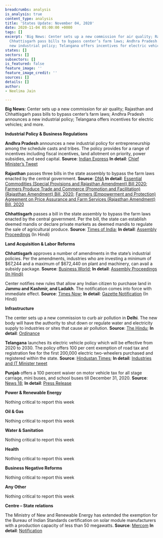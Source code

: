 ```yaml
---
breadcrumbs: analysis
is_analysis: true
content_type: analysis
title: 'States Update: November 04, 2020'
date: 2020-11-04 05:00:00 +0000
tags: []
excerpt: 'Big News: Center sets up a new commission for air quality; Rajasthan and
  Chhattisgarh pass bills to bypass center’s farm laws; Andhra Pradesh announces a
  new industrial policy; Telangana offers incentives for electric vehicles; and more.'
states: []
sectors: []
subsectors: []
is_featured: false
feature_image: ''
feature_image_credit: ''
sources: []
details: []
author:
- Neelima Jain

---
```

**Big News:** Center sets up a new commission for air quality; Rajasthan and Chhattisgarh pass bills to bypass center’s farm laws; Andhra Pradesh announces a new industrial policy; Telangana offers incentives for electric vehicles; and more.

**Industrial Policy & Business Regulations**

**Andhra Pradesh** announces a new industrial policy for entrepreneurship among the schedule casts and tribes. The policy provides for a range of incentives including fiscal incentives, land allotment on priority, power subsidies, and seed capital. **Source**: [Indian Express](https://indianexpress.com/article/india/andhra-pradesh-jagan-announces-industrial-policy-for-sc-st-entrepreneurs-6891420/) **In detail**: [Chief Minister’s Tweet](https://twitter.com/AndhraPradeshCM/status/1320641030832545793?s=20)

**Rajasthan** passes three bills in the state assembly to bypass the farm laws enacted by the central government. **Source**: [DNA](https://www.dnaindia.com/india/report-after-punjab-rajasthan-becomes-second-state-to-introduce-bills-to-counteract-impact-of-centre-s-farm-laws-2853505) **In detail**: [Essential Commodities (Special Provisions and Rajasthan Amendment) Bill 2020](https://rajassembly.nic.in/LegislationGovernmentBills.aspx); [Farmers Produce Trade and Commerce (Promotion and Facilitation) (Rajasthan Amendment) Bill, 2020](https://rajassembly.nic.in/LegislationGovernmentBills.aspx); [Farmers (Empowerment and Protection) Agreement on Price Assurance and Farm Services (Rajasthan Amendment) Bill, 2020](https://rajassembly.nic.in/LegislationGovernmentBills.aspx)

**Chhattisgarh** passes a bill in the state assembly to bypass the farm laws enacted by the central government. Per the bill, the state can establish deemed mandis or declare private markets as deemed mandis to regulate the sale of agricultural produce. **Source**: [Times of India](https://timesofindia.indiatimes.com/india/chhattisgarh-assembly-passes-bill-to-ensure-msp-protect-farmers/articleshow/78903104.cms); **In detail**: [Assembly Proceedings](http://cgvidhansabha.gov.in/hindi_new/satra/fifth_assembly/eighth/patrak1-27102020.PDF) (In Hindi)

**Land Acquisition & Labor Reforms**

**Chhattisgarh** approves a number of amendments in the state’s industrial policies. Per the amendments, industries who are investing a minimum of $67,244 and a maximum of $672,440 on plant and machinery, can avail a subsidy package. **Source**: [Business World](http://www.businessworld.in/article/Chhattisgarh-cabinet-approves-various-amendments-in-state-policies/26-10-2020-335885/); **In detail**: [Assembly Proceedings (In Hindi)](http://cgvidhansabha.gov.in/hindi_new/satra/fifth_assembly/eighth/Proc27102020.PDF)

Center notifies new rules that allow any Indian citizen to purchase land in **Jammu and Kashmir, and Ladakh**. The notification comes into force with immediate effect. **Source**: [Times Now](https://www.timesnownews.com/india/article/centre-notifies-land-law-anyone-can-now-buy-land-in-jammu-and-kashmir-ladakh/673317); **In detail**: [Gazette Notification](http://www.egazette.nic.in/WriteReadData/2020/222750.pdf) (In Hindi)

**Infrastructure**

The center sets up a new commission to curb air pollution in **Delhi**. The new body will have the authority to shut down or regulate water and electricity supply to industries or sites that cause air pollution. **Source**: [The Hindu](https://www.thehindu.com/news/national/centre-sets-up-permanent-commission-to-tackle-air-pollution-in-delhi-territory/article32975397.ece); **In detail**: [Ordinance](http://www.egazette.nic.in/WriteReadData/2020/222804.pdf)

**Telangana** launches its electric vehicle policy which will be effective from 2020 to 2030. The policy offers 100 per cent exemption of road tax and registration fee for the first 200,000 electric two-wheelers purchased and registered within the state. **Source**: [Hindustan Times](https://auto.hindustantimes.com/auto/news/telangana-electric-vehicle-policy-launched-key-highlights-41604042420437.html); **In detail**: [Industries and IT Minister tweet](https://twitter.com/KTRTRS/status/1322126641590665218)

**Punjab** offers a 100 percent waiver on motor vehicle tax for all stage carriage, mini buses, and school buses till December 31, 2020. **Source**: [News 18](https://www.news18.com/news/auto/punjab-cm-announces-100-percent-vehicle-tax-waiver-for-bus-operators-till-december-31-3030272.html); **In detail**: [Press Release](http://diprpunjab.gov.in/?q=content/punjab-cm-extends-100-tax-waiver-bus-operators-till-dec-31-defers-payment-arrears-march-31)

**Power & Renewable Energy**

Nothing critical to report this week

**Oil & Gas**

Nothing critical to report this week

**Water & Sanitation**

Nothing critical to report this week

**Health**

Nothing critical to report this week

**Business Negative Reforms**

Nothing critical to report this week

**Any Other**

Nothing critical to report this week

**Centre – State relations**

The Ministry of New and Renewable Energy has extended the exemption for the Bureau of Indian Standards certification on solar module manufacturers with a production capacity of less than 50 megawatts. **Source**: [Mercom](https://mercomindia.com/mnre-extends-bis-exemption/) **In detail**: [Notification](https://mnre.gov.in/img/documents/uploads/file_f-1603702874221.pdf)